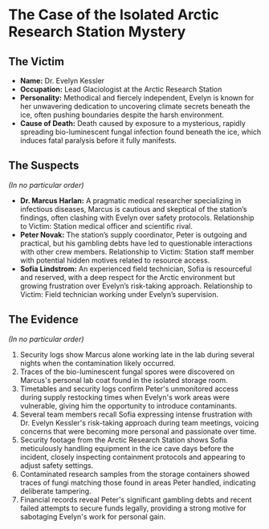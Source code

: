 # The Case of the Isolated Arctic Research Station Mystery

## The Victim
- **Name:** Dr. Evelyn Kessler
- **Occupation:** Lead Glaciologist at the Arctic Research Station
- **Personality:** Methodical and fiercely independent, Evelyn is known for her unwavering dedication to uncovering climate secrets beneath the ice, often pushing boundaries despite the harsh environment.
- **Cause of Death:** Death caused by exposure to a mysterious, rapidly spreading bio-luminescent fungal infection found beneath the ice, which induces fatal paralysis before it fully manifests.

## The Suspects
*(In no particular order)*
- **Dr. Marcus Harlan:** A pragmatic medical researcher specializing in infectious diseases, Marcus is cautious and skeptical of the station’s findings, often clashing with Evelyn over safety protocols. Relationship to Victim: Station medical officer and scientific rival.
- **Peter Novak:** The station’s supply coordinator, Peter is outgoing and practical, but his gambling debts have led to questionable interactions with other crew members. Relationship to Victim: Station staff member with potential hidden motives related to resource access.
- **Sofia Lindstrom:** An experienced field technician, Sofia is resourceful and reserved, with a deep respect for the Arctic environment but growing frustration over Evelyn’s risk-taking approach. Relationship to Victim: Field technician working under Evelyn’s supervision.

## The Evidence
*(In no particular order)*
1. Security logs show Marcus alone working late in the lab during several nights when the contamination likely occurred.
2. Traces of the bio-luminescent fungal spores were discovered on Marcus's personal lab coat found in the isolated storage room.
3. Timetables and security logs confirm Peter's unmonitored access during supply restocking times when Evelyn's work areas were vulnerable, giving him the opportunity to introduce contaminants.
4. Several team members recall Sofia expressing intense frustration with Dr. Evelyn Kessler's risk-taking approach during team meetings, voicing concerns that were becoming more personal and passionate over time.
5. Security footage from the Arctic Research Station shows Sofia meticulously handling equipment in the ice cave days before the incident, closely inspecting containment protocols and appearing to adjust safety settings.
6. Contaminated research samples from the storage containers showed traces of fungi matching those found in areas Peter handled, indicating deliberate tampering.
7. Financial records reveal Peter's significant gambling debts and recent failed attempts to secure funds legally, providing a strong motive for sabotaging Evelyn's work for personal gain.